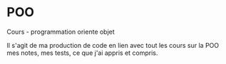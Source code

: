 # POO
Cours - programmation oriente objet  
  
  
Il s'agit de ma production de code en lien avec tout les cours sur la POO  
mes notes, mes tests, ce que j'ai appris et compris.
